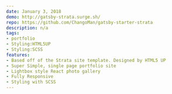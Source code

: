 ```yaml
---
date: January 3, 2018
demo: http://gatsby-strata.surge.sh/
repo: https://github.com/ChangoMan/gatsby-starter-strata
description: n/a
tags:
- portfolio
- Styling:HTML5UP
- Styling:SCSS
features:
- Based off of the Strata site template. Designed by HTML5 UP
- Super Simple, single page portfolio site
- Lightbox style React photo gallery
- Fully Responsive
- Styling with SCSS
---
```

